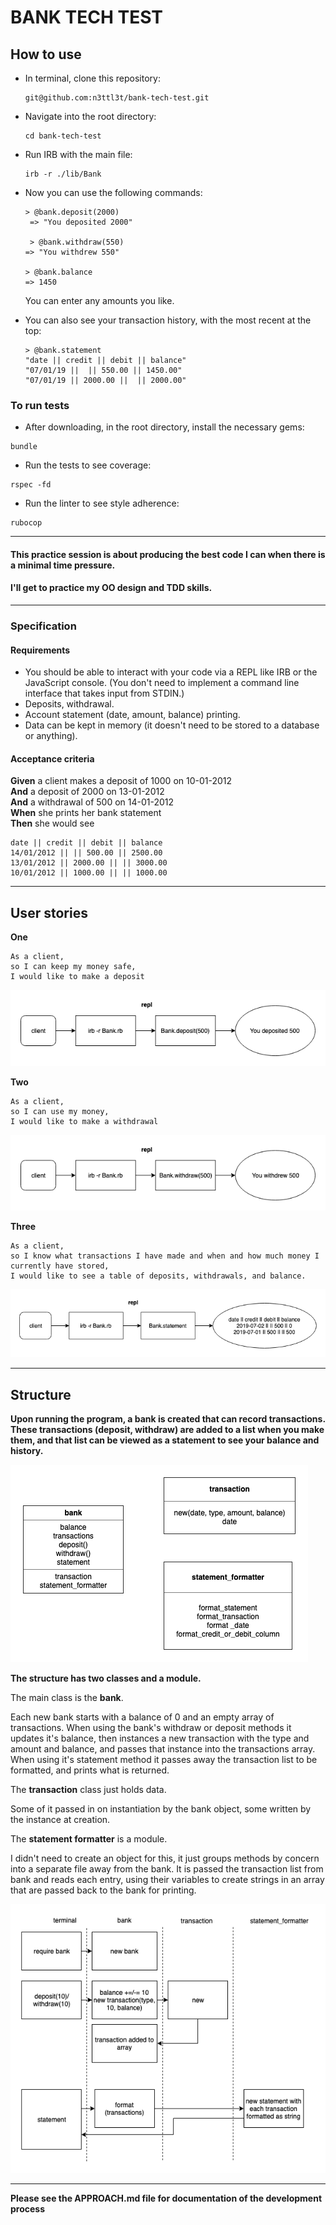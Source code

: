 # BANK TECH TEST

## How to use

- In terminal, clone this repository:

  ```
  git@github.com:n3ttl3t/bank-tech-test.git
  ```
- Navigate into the root directory:

  ```
  cd bank-tech-test
  ```
- Run IRB with the main file:

  ```
  irb -r ./lib/Bank
  ```
- Now you can use the following commands:

  ```
  > @bank.deposit(2000)
   => "You deposited 2000"

   > @bank.withdraw(550)
  => "You withdrew 550"

  > @bank.balance
  => 1450
  ```
  You can enter any amounts you like.

- You can also see your transaction history, with the most recent at the top:
  ```
  > @bank.statement
  "date || credit || debit || balance"
  "07/01/19 ||  || 550.00 || 1450.00"
  "07/01/19 || 2000.00 ||  || 2000.00"
  ```

### To run tests
- After downloading, in the root directory, install the necessary gems:
```
bundle
```
- Run the tests to see coverage:
```
rspec -fd
```
- Run the linter to see style adherence:
```
rubocop
```
---

#### This practice session is about producing the best code I can when there is a minimal time pressure.

#### I'll get to practice my OO design and TDD skills.

---

### Specification

#### Requirements

* You should be able to interact with your code via a REPL like IRB or the JavaScript console.  (You don't need to implement a command line interface that takes input from STDIN.)
* Deposits, withdrawal.
* Account statement (date, amount, balance) printing.
* Data can be kept in memory (it doesn't need to be stored to a database or anything).

#### Acceptance criteria

**Given** a client makes a deposit of 1000 on 10-01-2012  
**And** a deposit of 2000 on 13-01-2012  
**And** a withdrawal of 500 on 14-01-2012  
**When** she prints her bank statement  
**Then** she would see

```
date || credit || debit || balance
14/01/2012 || || 500.00 || 2500.00
13/01/2012 || 2000.00 || || 3000.00
10/01/2012 || 1000.00 || || 1000.00
```
---

## User stories

**One**

```
As a client,
so I can keep my money safe,
I would like to make a deposit
```
![one](./images/user_story_one.png)

**Two**
```
As a client,
so I can use my money,
I would like to make a withdrawal
```
![two](./images/user_story_two.png)

**Three**
```
As a client,
so I know what transactions I have made and when and how much money I currently have stored,
I would like to see a table of deposits, withdrawals, and balance.
```
![three](./images/user_story_three.png)


---

## Structure

**Upon running the program, a bank is created that can record transactions. These transactions (deposit, withdraw) are added to a list when you make them, and that list can be viewed as a statement to see your balance and history.**

![crc](./images/crc.png)

**The structure has two classes and a module.**

The main class is the __bank__.

Each new bank starts with a balance of 0 and an empty array of transactions. When using the bank's withdraw or deposit methods it updates it's balance, then instances a new transaction with the type and amount and balance, and passes that instance into the transactions array. When using it's statement method it passes away the transaction list to be formatted, and prints what is returned.

The __transaction__ class just holds data.

Some of it passed in on instantiation by the bank object, some written by the instance at creation.

The __statement formatter__ is a module.

I didn't need to create an object for this, it just groups methods by concern into a separate file away from the bank. It is passed the transaction list from bank and reads each entry, using their variables to create strings in an array that are passed back to the bank for printing.

![flow](./images/flow.png)

---

**Please see the APPROACH.md file for documentation of the development process**
